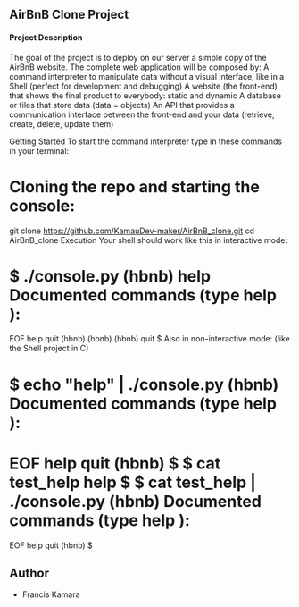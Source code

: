 ## AirBnB Clone Project
#### Project Description

 The goal of the project is to deploy on our server a simple copy of the AirBnB website. The complete web application will be composed by:
A command interpreter to manipulate data without a visual interface, like in a Shell (perfect for development and debugging)
A website (the front-end) that shows the final product to everybody: static and dynamic
A database or files that store data (data = objects)
An API that provides a communication interface between the front-end and your data (retrieve, create, delete, update them)

Getting Started
To start the command interpreter type in these commands in your terminal:

Cloning the repo and starting the console:
================================
git clone https://github.com/KamauDev-maker/AirBnB_clone.git
cd AirBnB_clone
Execution
Your shell should work like this in interactive mode:

$ ./console.py
(hbnb) help
Documented commands (type help <topic>):
================================
EOF help quit
(hbnb)
(hbnb)
(hbnb) quit
$
Also in non-interactive mode: (like the Shell project in C)

$  echo "help" | ./console.py
(hbnb)
Documented commands (type help <topic>):
================================
EOF help quit
(hbnb)
$
$ cat test_help
help
$
$ cat test_help | ./console.py
(hbnb)
Documented commands (type help <topic>):
==============================
EOF help quit
(hbnb)
$

## Author
- Francis Kamara
